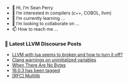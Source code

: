 - 👋 Hi, I’m Sean Perry
- 👀 I’m interested in compilers (c++, COBOL, llvm)
- 🌱 I’m currently learning ...
- 💞️ I’m looking to collaborate on ...
- 📫 How to reach me ...

<!---
s66perry/s66perry is a ✨ special ✨ repository because its `README.md` (this file) appears on your GitHub profile.
You can click the Preview link to take a look at your changes.
--->
### 📕 Latest LLVM Discourse Posts

<!-- DISCOURSE-LLVM:START -->
- [LLVM with lua seems to broken and how to turn it off?](https://discourse.llvm.org/t/llvm-with-lua-seems-to-broken-and-how-to-turn-it-off/70354#post_1)
- [Clang warnings on uninitialized variables](https://discourse.llvm.org/t/clang-warnings-on-uninitialized-variables/70353#post_1)
- [When There Are No Bytes](https://discourse.llvm.org/t/when-there-are-no-bytes/70352#post_1)
- [16.0.3 has been tagged](https://discourse.llvm.org/t/16-0-3-has-been-tagged/70340#post_2)
- [[RFC] Multilib](https://discourse.llvm.org/t/rfc-multilib/67494?page=2#post_26)
<!-- DISCOURSE-LLVM:END -->
